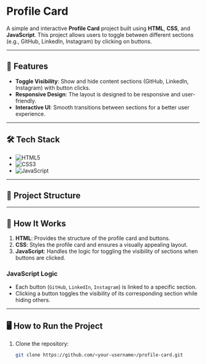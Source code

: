 # Profile Card

A simple and interactive **Profile Card** project built using **HTML**, **CSS**, and **JavaScript**. This project allows users to toggle between different sections (e.g., GitHub, LinkedIn, Instagram) by clicking on buttons.

---

## 🚀 Features

- **Toggle Visibility**: Show and hide content sections (GitHub, LinkedIn, Instagram) with button clicks.
- **Responsive Design**: The layout is designed to be responsive and user-friendly.
- **Interactive UI**: Smooth transitions between sections for a better user experience.

---

## 🛠️ Tech Stack

- ![HTML5](https://img.shields.io/badge/-HTML5-E34F26?logo=html5&logoColor=white&style=flat)  
- ![CSS3](https://img.shields.io/badge/-CSS3-1572B6?logo=css3&logoColor=white&style=flat)  
- ![JavaScript](https://img.shields.io/badge/-JavaScript-F7DF1E?logo=javascript&logoColor=black&style=flat)

---

## 📂 Project Structure

---

## 📖 How It Works

1. **HTML**: Provides the structure of the profile card and buttons.
2. **CSS**: Styles the profile card and ensures a visually appealing layout.
3. **JavaScript**: Handles the logic for toggling the visibility of sections when buttons are clicked.

### JavaScript Logic
- Each button (`GitHub`, `LinkedIn`, `Instagram`) is linked to a specific section.
- Clicking a button toggles the visibility of its corresponding section while hiding others.

---

## 🖥️ How to Run the Project

1. Clone the repository:
   ```bash
   git clone https://github.com/<your-username>/profile-card.git